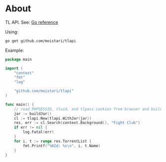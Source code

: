 # About

TL API. See: [Go reference](https://pkg.go.dev/github.com/moistari/tlapi)

Using:

```sh
go get github.com/moistari/tlapi
```

Example:

```go
package main

import (
	"context"
	"fmt"
	"log"

	"github.com/moistari/tlapi"
)

func main() {
	// read PHPSESSID, tluid, and tlpass cookies from browser and build a cookiejar ... hint: use github.com/zellyn/kooky !
	jar := buildJar()
	cl := tlapi.New(tlapi.WithJar(jar))
	res, err := cl.Search(context.Background(), "Fight Club")
	if err != nil {
		log.Fatal(err)
	}
	for i, t := range res.TorrentList {
		fmt.Printf("%02d: %s\n", i, t.Name)
	}
}
```
